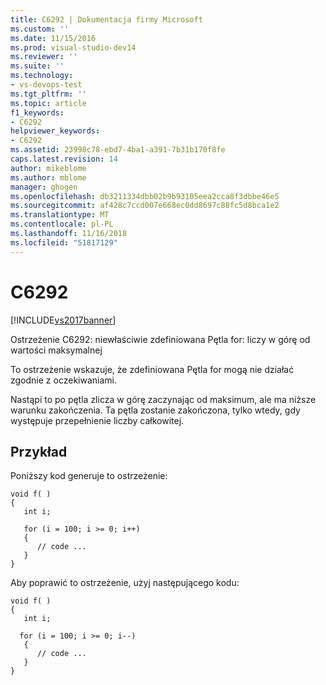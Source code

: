 ```yaml
---
title: C6292 | Dokumentacja firmy Microsoft
ms.custom: ''
ms.date: 11/15/2016
ms.prod: visual-studio-dev14
ms.reviewer: ''
ms.suite: ''
ms.technology:
- vs-devops-test
ms.tgt_pltfrm: ''
ms.topic: article
f1_keywords:
- C6292
helpviewer_keywords:
- C6292
ms.assetid: 23998c78-ebd7-4ba1-a391-7b31b170f8fe
caps.latest.revision: 14
author: mikeblome
ms.author: mblome
manager: ghogen
ms.openlocfilehash: db3211334dbb02b9b93105eea2cca8f3dbbe46e5
ms.sourcegitcommit: af428c7ccd007e668ec0dd8697c88fc5d8bca1e2
ms.translationtype: MT
ms.contentlocale: pl-PL
ms.lasthandoff: 11/16/2018
ms.locfileid: "51817129"
---
```

# <a name="c6292"></a>C6292
[!INCLUDE[vs2017banner](../includes/vs2017banner.md)]

Ostrzeżenie C6292: niewłaściwie zdefiniowana Pętla for: liczy w górę od wartości maksymalnej  
  
 To ostrzeżenie wskazuje, że zdefiniowana Pętla for mogą nie działać zgodnie z oczekiwaniami.  
  
 Nastąpi to po pętla zlicza w górę zaczynając od maksimum, ale ma niższe warunku zakończenia. Ta pętla zostanie zakończona, tylko wtedy, gdy występuje przepełnienie liczby całkowitej.  
  
## <a name="example"></a>Przykład  
 Poniższy kod generuje to ostrzeżenie:  
  
```  
void f( )  
{  
   int i;  
  
   for (i = 100; i >= 0; i++)  
   {  
      // code ...  
   }  
}  
```  
  
 Aby poprawić to ostrzeżenie, użyj następującego kodu:  
  
```  
void f( )  
{  
   int i;  
  
  for (i = 100; i >= 0; i--)  
   {  
      // code ...  
   }  
}  
```



